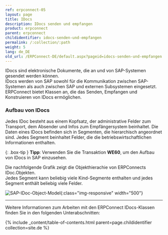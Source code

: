 ```yaml
---
ref: erpconnect-05
layout: page
title: IDocs
description: IDocs senden und empfangen
product: erpconnect
parent: erpconnect
childidentifier: idocs-senden-und-empfangen
permalink: /:collection/:path
weight: 5
lang: de_DE
old_url: /ERPConnect-DE/default.aspx?pageid=idocs-senden-und-empfangen
---
```


IDocs sind elektronische Dokumente, die an und von SAP-Systemen gesendet werden können. <br>
IDocs werden von SAP sowohl für die Kommunikation zwischen SAP-Systemen als auch zwischen SAP und externen Subsystemen eingesetzt.
ERPConnect bietet Klassen an, die das Senden, Empfangen und Konstruieren von IDocs ermöglichen.

### Aufbau von IDocs
Jedes IDoc besteht aus einem Kopfsatz, der administrative Felder zum Transport, dem Absender und Infos zum Empfängersystem beinhaltet. 
Die Daten eines IDocs befinden sich in Segmenten, die hierarchisch angeordnet sind. 
Jedes Segment beinhaltet Felder, die die betriebswirtschaftlichen Informationen enthalten.

{: .box-tip }
**Tipp**: Verwenden Sie die Transaktion **WE60**, um den Aufbau von IDocs in SAP einzusehen.


Die nachfolgende Grafik zeigt die Objekthierachie von ERPConnects IDoc.Objekten. <br>
Jedes Segment kann beliebig viele Kind-Segmente enthalten und jedes Segment enthält beliebig viele Felder.

![SAP-IDoc-Object-Model](/img/content/SAP-IDoc-Object-Model.png){:class="img-responsive" width="500"}

****
Weitere Informationen zum Arbeiten mit den ERPConnect IDocs-Klassen finden Sie in den folgenden Unterabschnitten:

{% include _content/table-of-contents.html parent=page.childidentifier collection=site.de %}